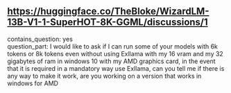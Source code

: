 ## https://huggingface.co/TheBloke/WizardLM-13B-V1-1-SuperHOT-8K-GGML/discussions/1

contains_question: yes  
question_part: I would like to ask if I can run some of your models with 6k tokens or 8k tokens even without using Exllama with my 16 vram and my 32 gigabytes of ram in windows 10 with my AMD graphics card, in the event that it is required in a mandatory way use Exllama, can you tell me if there is any way to make it work, are you working on a version that works in windows for AMD